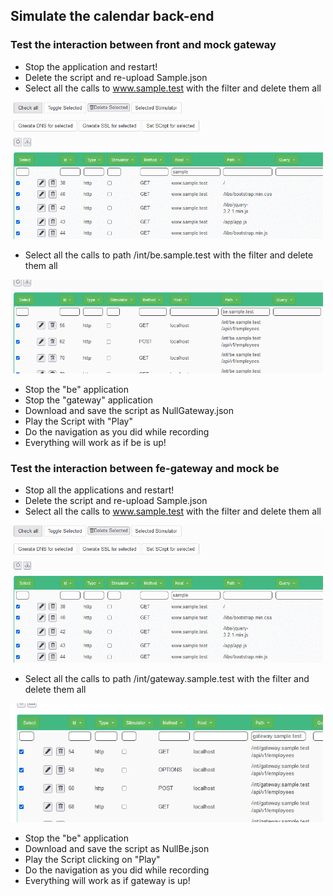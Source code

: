 
## Simulate the calendar back-end<a id="manualtestcalendar_01"></a>

### Test the interaction between front and mock gateway

* Stop the application and restart!
* Delete the script and re-upload Sample.json
* Select all the calls to www.sample.test with the filter and delete them all

<img src="../images/remove_wwwsampletest.gif" width="500"/>

* Select all the calls to path /int/be.sample.test with the filter and delete them all

<img src="../images/remove_wwwsamplebe.gif" width="500"/>

* Stop the "be" application
* Stop the "gateway" application
* Download and save the script as NullGateway.json
* Play the Script with "Play"
* Do the navigation as you did while recording
* Everything will work as if be is up!

### Test the interaction between fe-gateway and mock be

* Stop all the applications and restart!
* Delete the script and re-upload Sample.json
* Select all the calls to www.sample.test with the filter and delete them all

<img src="../images/remove_wwwsampletest.gif" width="500"/>

* Select all the calls to path /int/gateway.sample.test with the filter and delete them all

<img src="../images/remove_wwwsamplegateway.gif" width="500"/>

* Stop the "be" application
* Download and save the script as NullBe.json
* Play the Script clicking on "Play"
* Do the navigation as you did while recording
* Everything will work as if gateway is up!
